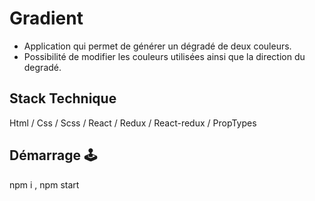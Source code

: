 # Gradient 

- Application qui permet de générer un dégradé de deux couleurs.
- Possibilité de modifier les couleurs utilisées ainsi que la direction du degradé.

## Stack Technique 

Html / Css / Scss / React / Redux / React-redux / PropTypes 

## Démarrage 🕹

npm i , npm start 
